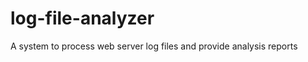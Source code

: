 log-file-analyzer
=================

A system to process web server log files and provide analysis reports 
